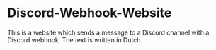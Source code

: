 # Discord-Webhook-Website
This is a website which sends a message to a Discord channel with a Discord webhook. The text is written in Dutch.
